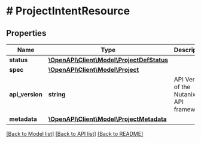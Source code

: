 # # ProjectIntentResource

## Properties

Name | Type | Description | Notes
------------ | ------------- | ------------- | -------------
**status** | [**\OpenAPI\Client\Model\ProjectDefStatus**](ProjectDefStatus.md) |  | [optional]
**spec** | [**\OpenAPI\Client\Model\Project**](Project.md) |  | [optional]
**api_version** | **string** | API Version of the Nutanix v3 API framework. | [optional] [default to '3.1.0']
**metadata** | [**\OpenAPI\Client\Model\ProjectMetadata**](ProjectMetadata.md) |  |

[[Back to Model list]](../../README.md#models) [[Back to API list]](../../README.md#endpoints) [[Back to README]](../../README.md)
